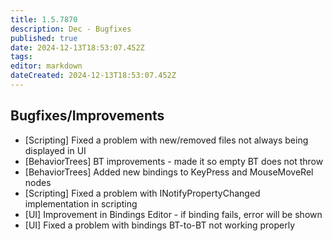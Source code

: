 ```yaml
---
title: 1.5.7870
description: Dec - Bugfixes
published: true
date: 2024-12-13T18:53:07.452Z
tags: 
editor: markdown
dateCreated: 2024-12-13T18:53:07.452Z
---
```


## Bugfixes/Improvements
- [Scripting] Fixed a problem with new/removed files not always being displayed in UI 
- [BehaviorTrees] BT improvements - made it so empty BT does not throw
- [BehaviorTrees] Added new bindings to KeyPress and MouseMoveRel nodes
- [Scripting] Fixed a problem with INotifyPropertyChanged implementation in scripting
- [UI] Improvement in Bindings Editor - if binding fails, error will be shown
- [UI] Fixed a problem with bindings BT-to-BT not working properly
